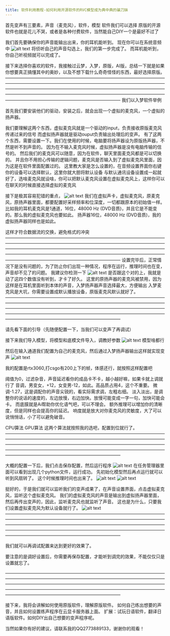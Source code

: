 ```yaml
---
title: 软件利用教程-如何利用开源软件的RVC模型成为典中典的骗刀妹
---
```


首先变声有三要素，声音（麦克风），软件，模型
软件我们可以选择 原版的开源软件也就是花儿不哭，或者是各种付费软件，当然能自己DIY一个是最好不过了

我们首先要确保你的声音能输出出来，你的耳机能听到。
现在你可以在系统音频中
![alt text](image.png)
将侦听自己的声音勾选上，我们的第一步完成了。
而耳机能听到，你自己听视频就可以完成了。

接下来选择你喜欢的软件，我接触过云梦，入梦，原版，AI版，总结一下就是如果你想要真正搞懂其中的奥妙，以及不想下载什么奇奇怪怪的东西，最好选择原版。
——————————————————————————————————————————————————————————————————————————————————————————————————————————————————————————————————————————————————————————————————————————
我们以入梦软件举例

首先我们要安装他们的驱动，安装之后，就会出现一个虚拟的麦克风，一个虚拟的扬声器。

我们要理解这两个东西，虚拟麦克风就是一个驱动的input，负责接收原版麦克风传递过来的信号
而虚拟扬声器就是驱动ouput负责输出处理后的变声。
有了这两个东西，需要设置一下。我们在使用的时候，电脑要将扬声器设为原版扬声器，不然是听不到声音的。
因为在不输入麦克风时候，虚拟扬声器是没有电脑传输的信号的。
然后我们的麦克风可以随意，因为在软件，聊天里面麦克风都是可以切换的。
并且你不用担心传输的逻辑问题，麦克风是否输入到了虚拟麦克风里面，因为这是在软件里面配置过的。
这里教大家是怎么设置的，在音频设置界面你右键你的设备可以选择默认，这里你就大胆将默认设备
与默认通讯设备设置成一起就好了，选啥麦克风就设啥，你可以把默认麦克风设置在虚拟麦克风上，这样你可以在聊天的时候直接选择虚拟的麦克风

接下是极其容易犯错的重点，
![alt text](image-1.png)
我们在虚拟声卡，虚拟麦克风，原麦克风，原扬声器里面，都要配置好采样频率和位深度，一切都跟原本的初始值一样。
比如我的耳机麦克风是1通道，16位，48000 Hz (DVD音质)，并且它是不能变的。那么我的虚拟麦克风也要如此。
扬声器16位，48000 Hz (DVD音质)，我的虚拟扬声器同样也是如此。

这样才符合数据流的交换，避免格式的冲突
——————————————————————————————————————————————————————————————————————————————————————————————————————————————————————————————————————————————————————————————————————————
设置完毕后，正常情况下是没有问题的，为了防止你们出现一种情况，程序在运行，推理时间也在变，声音却不见了的问题。
我建议你检测一下
![alt text](image-2.png)
是否跟这个对的上，我就是动了这四个数值没有听到，才卡了好久。
这里的原扬声器的麦克风被禁用，因为这样是在耳机里面听到本体的声音，入梦扬声器声音选择最大，方便输出
入梦麦克风是大坑，你需要设置成默认播放设备，原版麦克风默认就好了。
——————————————————————————————————————————————————————————————————————————————————————————————————————————————————————————————————————————————————————————————————————————

请先看下面的引导（先随便配置一下，当我们可以变声了再调试）

接下来我们导入模型，将模型和底模文件导入，调教好参数
![alt text](image-3.png)
模型啥都行

然后在输入通道我们配置为自己的麦克风，然后通过入梦扬声器输出这样就实现变声
![alt text](image-4.png)

我的配置是rtx3060,打csgo有200上下的帧，体感还行，就按照这样配置吧

阈值为0，过滤杂音，声音延迟看你的成品卡不卡，越小越好嘛，如果卡就上调就行了
音调，男变女，+12，女变男-12，如此。高品质占用4，这个不重要。
微调-1.27，这是调配你的声音尖锐的，看实际需求调，左粗右细。
淡入淡出，是调整你的说话的速度的，左边放慢，右边加快。放慢可能变成一字一句，加快可能会卡。
而底膜就是Ai帮助你优化语气吧，可以不理会。
额外推理可以增加你的清晰度，但是同样也会提高你的延迟。
响度就是放大对你麦克风的灵敏度，大了可以说悄悄话，小了可以避免破音。

CPU算法
GPU算法
这两个算法就按照我的选吧，配置到位就行了。
——————————————————————————————————————————————————————————————————————————————————————————————————————————————————————————————————————————————————————————————————————————

大概的配置一下后，我们点击保存配置，然后运行程序
![alt text](image-5.png)
在任务管理器里面可以看到出现几个python文件，运行成功。
先初始化模型然后再点运行就可以听到风扇转了。
这个时候推理时间也出来了。
![alt text](image-6.png)
![alt text](image-7.png)

挺好的，于是我们就可以监听我们的变声成果了，在声音设置界面，点击虚拟麦克风，监听这个虚拟麦克风。
我们的虚拟麦克风的声音是输出到虚拟扬声器里面，然后再传出变声的，因此，监听麦克风也就监听了声音。
这也是为什么，只要我们设置虚拟麦克风为默认设备就行了。
![alt text](image-8.png)
——————————————————————————————————————————————————————————————————————————————————————————————————————————————————————————————————————————————————————————————————————————

我们就可以再调试配置来达到更好的效果了。

要注意的是调好设置后，你需要再保存配置，才能听到调完的效果，不能仅仅只是设置就忘了。

——————————————————————————————————————————————————————————————————————————————————————————————————————————————————————————————————————————————————————————————————————————

接下来，我将会讲解如何使用原版软件，理解原版软件。
如何自己练出想要的声音，并且如何设置练声程序在云显卡服务器上面。
扩展：试玩日语软件，翻译日语版软件。如何DIY出自己想要的变声程序呢。

当然如果你有好的建议，请联系我的QQ2773889133，谢谢你的观看！